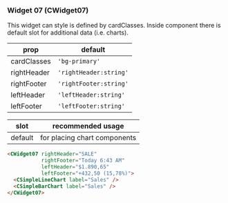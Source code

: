 ### Widget 07 (CWidget07)

This widget can style is defined by cardClasses. Inside component there is default slot for additional data (i.e. charts).

prop | default
--- | ---
cardClasses | `'bg-primary'`
rightHeader | `'rightHeader:string'`
rightFooter | `'rightFooter:string'`
leftHeader  | `'leftHeader:string'`
leftFooter  | `'leftFooter:string'`

slot | recommended usage
--- | ---
default  | for placing chart components

```html
<CWidget07 rightHeader="SALE"
           rightFooter="Today 6:43 AM"
           leftHeader="$1.890,65"
           leftFooter="+432,50 (15,78%)">
  <CSimpleLineChart label="Sales" />
  <CSimpleBarChart label="Sales" />
</CWidget07>
```

